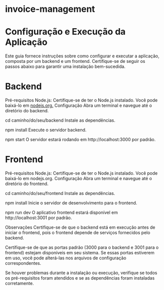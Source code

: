 ﻿# invoice-management

 
# Configuração e Execução da Aplicação
Este guia fornece instruções sobre como configurar e executar a aplicação, composta por um backend e um frontend. Certifique-se de seguir os passos abaixo para garantir uma instalação bem-sucedida.

# Backend
Pré-requisitos
Node.js: Certifique-se de ter o Node.js instalado. Você pode baixá-lo em [nodejs.org.](https://nodejs.org./en)
Configuração
Abra um terminal e navegue até o diretório do backend.

cd caminho/do/seu/backend
Instale as dependências.

npm install
Execute o servidor backend.

npm start
O servidor estará rodando em http://localhost:3000 por padrão.

# Frontend
Pré-requisitos
Node.js: Certifique-se de ter o Node.js instalado. Você pode baixá-lo em nodejs.org.
Configuração
Abra um terminal e navegue até o diretório do frontend.

cd caminho/do/seu/frontend
Instale as dependências.

npm install
Inicie o servidor de desenvolvimento para o frontend.

npm run dev
O aplicativo frontend estará disponível em http://localhost:3001 por padrão.

Observações
Certifique-se de que o backend está em execução antes de iniciar o frontend, pois o frontend depende de serviços fornecidos pelo backend.

Certifique-se de que as portas padrão (3000 para o backend e 3001 para o frontend) estejam disponíveis em seu sistema. Se essas portas estiverem em uso, você pode alterá-las nos arquivos de configuração correspondentes.

Se houver problemas durante a instalação ou execução, verifique se todos os pré-requisitos foram atendidos e se as dependências foram instaladas corretamente.
